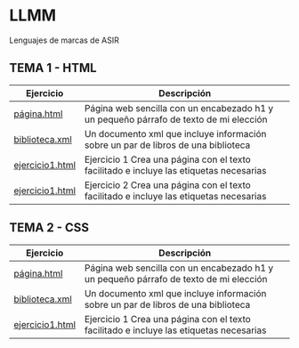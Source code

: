 # LLMM
Lenguajes de marcas de ASIR
## TEMA 1 - HTML

| Ejercicio | Descripción |
| --------- | ----------- | 
| [página.html](/tema1/pagina.html) | Página web sencilla con un encabezado h1 y un pequeño párrafo de texto de mi elección | 
| [biblioteca.xml](/tema1/biblioteca.xml) | Un documento xml que incluye información sobre un par de libros de una biblioteca | 
| [ejercicio1.html](/tema1/ejercicio1.html) | Ejercicio 1 Crea una página con el texto facilitado e incluye las etiquetas necesarias | 
| [ejercicio1.html](/tema1/pagina.html) | Ejercicio 2 Crea una página con el texto facilitado e incluye las etiquetas necesarias | 

## TEMA 2 - CSS

Ejercicio | Descripción
----------|------------
[página.html](/tema1/pagina.html) | Página web sencilla con un encabezado h1 y un pequeño párrafo de texto de mi elección
[biblioteca.xml](/tema1/biblioteca.xml) | Un documento xml que incluye información sobre un par de libros de una biblioteca
[ejercicio1.html](/tema1/ejercicio1.html) | Ejercicio 1 Crea una página con el texto facilitado e incluye las etiquetas necesarias


